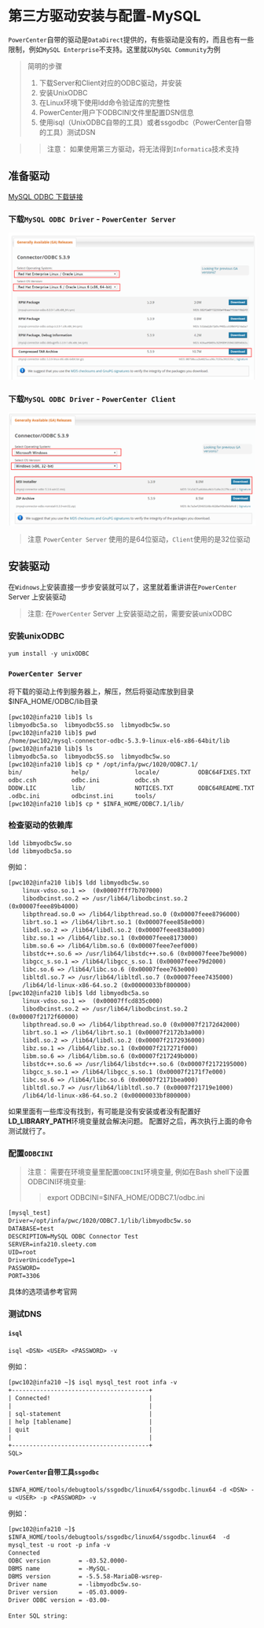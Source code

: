 # 第三方驱动安装与配置-MySQL

 `PowerCenter`自带的驱动是`DataDirect`提供的，有些驱动是没有的，而且也有一些限制，例如`MySQL Enterprise`不支持。这里就以`MySQL Community`为例
 > 简明的步骤
 > 1. 下载Server和Client对应的ODBC驱动，并安装
 > 2. 安装UnixODBC
 > 3. 在Linux环境下使用ldd命令验证库的完整性
 > 4. PowerCenter用户下ODBCINI文件里配置DSN信息
 > 5. 使用isql（UnixODBC自带的工具）或者ssgodbc（PowerCenter自带的工具）测试DSN

 >> 注意：
 > 如果使用第三方驱动，将无法得到`Informatica`技术支持
 
 
## 准备驱动
[MySQL ODBC 下载链接](https://dev.mysql.com/downloads/connector/odbc/)

### 下载`MySQL ODBC Driver` - `PowerCenter Server`
![](/assets/MySQL_ODBC_Linux.png)

### 下载`MySQL ODBC Driver` - `PowerCenter Client`
![](/assets/MySQL_ODBC_Client.png)


> 注意
> `PowerCenter Server` 使用的是64位驱动，`Client`使用的是32位驱动


## 安装驱动
在`Widnows`上安装直接一步步安装就可以了，这里就着重讲讲在`PowerCenter` Server 上安装驱动

> 注意:
> 在`PowerCenter` Server 上安装驱动之前，需要安装unixODBC

### 安装unixODBC
```shell
yum install -y unixODBC
```

### `PowerCenter Server`
将下载的驱动上传到服务器上，解压，然后将驱动库放到目录$INFA_HOME/ODBC<VERSION>/lib目录

```shell
[pwc102@infa210 lib]$ ls
libmyodbc5a.so  libmyodbc5S.so  libmyodbc5w.so
[pwc102@infa210 lib]$ pwd
/home/pwc102/mysql-connector-odbc-5.3.9-linux-el6-x86-64bit/lib
[pwc102@infa210 lib]$ ls
libmyodbc5a.so  libmyodbc5S.so  libmyodbc5w.so
[pwc102@infa210 lib]$ cp * /opt/infa/pwc/1020/ODBC7.1/
bin/              help/             locale/           ODBC64FIXES.TXT   odbc.csh          odbc.ini          odbc.sh           
DDDW.LIC          lib/              NOTICES.TXT       ODBC64README.TXT  .odbc.ini         odbcinst.ini      tools/            
[pwc102@infa210 lib]$ cp * $INFA_HOME/ODBC7.1/lib/
```

### 检查驱动的依赖库
```shell
ldd libmyodbc5w.so 
ldd libmyodbc5a.so
```
例如：
```shell
[pwc102@infa210 lib]$ ldd libmyodbc5w.so 
	linux-vdso.so.1 =>  (0x00007fff7b707000)
	libodbcinst.so.2 => /usr/lib64/libodbcinst.so.2 (0x00007feee89b4000)
	libpthread.so.0 => /lib64/libpthread.so.0 (0x00007feee8796000)
	librt.so.1 => /lib64/librt.so.1 (0x00007feee858e000)
	libdl.so.2 => /lib64/libdl.so.2 (0x00007feee838a000)
	libz.so.1 => /lib64/libz.so.1 (0x00007feee8173000)
	libm.so.6 => /lib64/libm.so.6 (0x00007feee7eef000)
	libstdc++.so.6 => /usr/lib64/libstdc++.so.6 (0x00007feee7be9000)
	libgcc_s.so.1 => /lib64/libgcc_s.so.1 (0x00007feee79d2000)
	libc.so.6 => /lib64/libc.so.6 (0x00007feee763e000)
	libltdl.so.7 => /usr/lib64/libltdl.so.7 (0x00007feee7435000)
	/lib64/ld-linux-x86-64.so.2 (0x00000033bf800000)
[pwc102@infa210 lib]$ ldd libmyodbc5a.so 
	linux-vdso.so.1 =>  (0x00007ffcd835c000)
	libodbcinst.so.2 => /usr/lib64/libodbcinst.so.2 (0x00007f2172f60000)
	libpthread.so.0 => /lib64/libpthread.so.0 (0x00007f2172d42000)
	librt.so.1 => /lib64/librt.so.1 (0x00007f2172b3a000)
	libdl.so.2 => /lib64/libdl.so.2 (0x00007f2172936000)
	libz.so.1 => /lib64/libz.so.1 (0x00007f217271f000)
	libm.so.6 => /lib64/libm.so.6 (0x00007f217249b000)
	libstdc++.so.6 => /usr/lib64/libstdc++.so.6 (0x00007f2172195000)
	libgcc_s.so.1 => /lib64/libgcc_s.so.1 (0x00007f2171f7e000)
	libc.so.6 => /lib64/libc.so.6 (0x00007f2171bea000)
	libltdl.so.7 => /usr/lib64/libltdl.so.7 (0x00007f21719e1000)
	/lib64/ld-linux-x86-64.so.2 (0x00000033bf800000)

```
如果里面有一些库没有找到，有可能是没有安装或者没有配置好**LD_LIBRARY_PATH**环境变量就会解决问题。
配置好之后，再次执行上面的命令测试就行了。

### 配置`ODBCINI`
> 注意：
> 需要在环境变量里配置`ODBCINI`环境变量,
> 例如在Bash shell下设置ODBCINI环境变量:
>> export ODBCINI=$INFA_HOME/ODBC7.1/odbc.ini

```shell
[mysql_test]
Driver=/opt/infa/pwc/1020/ODBC7.1/lib/libmyodbc5w.so
DATABASE=test
DESCRIPTION=MySQL ODBC Connector Test
SERVER=infa210.sleety.com
UID=root
DriverUnicodeType=1
PASSWORD=
PORT=3306
```
具体的选项请参考官网

### 测试DNS
#### `isql`
```shell
isql <DSN> <USER> <PASSWORD> -v
```
例如：
```shell
[pwc102@infa210 ~]$ isql mysql_test root infa -v
+---------------------------------------+
| Connected!                            |
|                                       |
| sql-statement                         |
| help [tablename]                      |
| quit                                  |
|                                       |
+---------------------------------------+
SQL> 
```

#### ```PowerCenter```自带工具`ssgodbc`
```shell
$INFA_HOME/tools/debugtools/ssgodbc/linux64/ssgodbc.linux64 -d <DSN> -u <USER> -p <PASSWORD> -v
```
例如：
```shell
[pwc102@infa210 ~]$ $INFA_HOME/tools/debugtools/ssgodbc/linux64/ssgodbc.linux64  -d mysql_test -u root -p infa -v
Connected
ODBC version        = -03.52.0000-
DBMS name           = -MySQL-
DBMS version        = -5.5.58-MariaDB-wsrep-
Driver name         = -libmyodbc5w.so-
Driver version      = -05.03.0009-
Driver ODBC version = -03.00-

Enter SQL string: 
```



